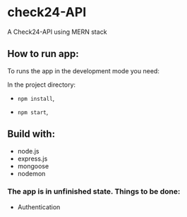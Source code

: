 # check24-API

A Check24-API using MERN stack

## How to run app:

To runs the app in the development mode you need:

In the project directory:

- `npm install`, 

- `npm start`,

## Build with:

- node.js 
- express.js
- mongoose
- nodemon

### The app is in unfinished state. Things to be done:

- Authentication
